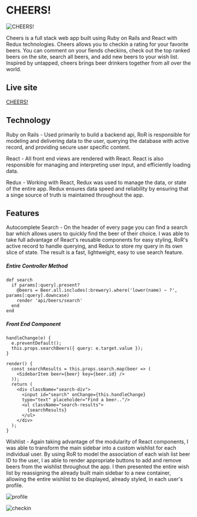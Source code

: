 # CHEERS!

![CHEERS!](http://s3-us-east-2.amazonaws.com/cheers-the-app/beers/images/000/000/809/original/Screen_Shot_2017-10-28_at_4.20.51_PM.png?1509635721)

Cheers is a full stack web app built using Ruby on Rails and React with Redux technologies. Cheers allows you to checkin a rating for your favorite beers. You can comment on your fiends checkins, check out the top ranked beers on the site, search all beers, and add new beers to your wish list. Inspired by untapped, cheers brings beer drinkers together from all over the world.

## Live site

[CHEERS!](https://cheers-the-app.herokuapp.com/#/)

## Technology

Ruby on Rails - Used primarily to build a backend api, RoR is responsible for modeling and delivering data to the user, querying the database with active record, and providing secure user specific content.

React - All front end views are rendered with React. React is also responsible for managing and interpreting user input, and efficiently loading data.

Redux - Working with React, Redux was used to manage the data, or state of the entire app. Redux ensures data speed and reliability by ensuring that a singe source of truth is maintained throughout the app.

## Features

Autocomplete Search - On the header of every page you can find a search bar which allows users to quickly find the beer of their choice. I was able to take full advantage of React's reusable components for easy styling, RoR's active record to handle querying, and Redux to store my query in its own slice of state. The result is a fast, lightweight, easy to use search feature.

##### Entire Controller Method
```
def search
  if params[:query].present?
    @beers = Beer.all.includes(:brewery).where('lower(name) ~ ?', params[:query].downcase)
    render 'api/beers/search'
  end
end
```

##### Front End Component
```
handleChange(e) {
  e.preventDefault();
  this.props.searchBeers({ query: e.target.value });
}

render() {
  const searchResults = this.props.search.map(beer => (
    <SidebarItem beer={beer} key={beer.id} />
  ));
  return (
    <div className="search-div">
      <input id="search" onChange={this.handleChange}
      type="text" placeholder="Find a beer.."/>
      <ul className="search-results">
        {searchResults}
      </ul>
    </div>
  );
}
```

Wishlist - Again taking advantage of the modularity of React components, I was able to transform the main sidebar into a custom wishlist for each individual user. By using RoR to model the association of each wish list beer ID to the user, I as able to render appropriate buttons to add and remove beers from the wishlist throughout the app. I then presented the entire wish list by reassigning the already built main sidebar to a new container, allowing the entire wishlist to be displayed, already styled, in each user's profile.


![profile](http://s3-us-east-2.amazonaws.com/cheers-the-app/users/images/000/000/092/original/profile.png?1509639194)


![checkin](http://s3-us-east-2.amazonaws.com/cheers-the-app/users/images/000/000/092/original/checkinshow.png?1509639415)
